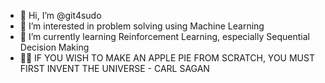 - 👋 Hi, I’m @git4sudo
- 👀 I’m interested in problem solving using Machine Learning
- 🌱 I’m currently learning Reinforcement Learning, especially Sequential Decision Making
- ✍🏻 IF YOU WISH TO MAKE AN APPLE PIE FROM SCRATCH, YOU MUST FIRST INVENT THE UNIVERSE - CARL SAGAN


<!---
git4sudo/git4sudo is a ✨ special ✨ repository because its `README.md` (this file) appears on your GitHub profile.
You can click the Preview link to take a look at your changes.
--->
